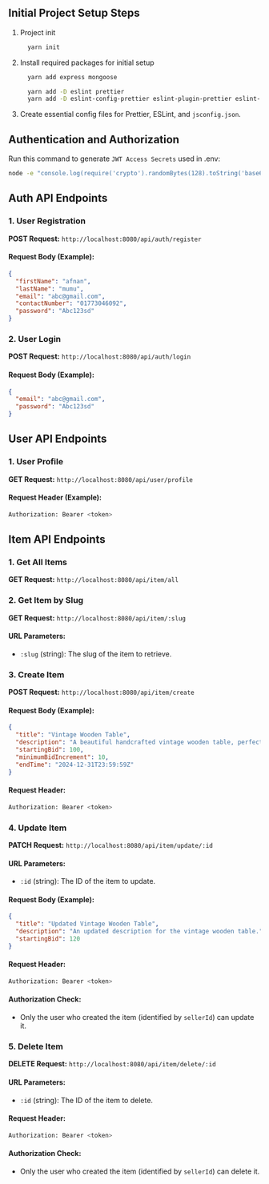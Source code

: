 ## Initial Project Setup Steps

1. Project init

   ```bash
     yarn init
   ```

2. Install required packages for initial setup

   ```bash
     yarn add express mongoose

     yarn add -D eslint prettier
     yarn add -D eslint-config-prettier eslint-plugin-prettier eslint-plugin-import
   ```

3. Create essential config files for Prettier, ESLint, and `jsconfig.json`.

## Authentication and Authorization

Run this command to generate `JWT Access Secrets` used in .env:

```bash
node -e "console.log(require('crypto').randomBytes(128).toString('base64'));"
```

## Auth API Endpoints

### 1. **User Registration**

**POST Request:**
`http://localhost:8080/api/auth/register`

#### Request Body (Example):

```json
{
  "firstName": "afnan",
  "lastName": "mumu",
  "email": "abc@gmail.com",
  "contactNumber": "01773046092",
  "password": "Abc123sd"
}
```

### 2. **User Login**

**POST Request:**
`http://localhost:8080/api/auth/login`

#### Request Body (Example):

```json
{
  "email": "abc@gmail.com",
  "password": "Abc123sd"
}
```

## User API Endpoints

### 1. **User Profile**

**GET Request:**
`http://localhost:8080/api/user/profile`

#### Request Header (Example):

```bash
Authorization: Bearer <token>
```

## Item API Endpoints

### 1. **Get All Items**

**GET Request:**
`http://localhost:8080/api/item/all`

### 2. **Get Item by Slug**

**GET Request:**
`http://localhost:8080/api/item/:slug`

#### URL Parameters:

- `:slug` (string): The slug of the item to retrieve.

### 3. **Create Item**

**POST Request:**
`http://localhost:8080/api/item/create`

#### Request Body (Example):

```json
{
  "title": "Vintage Wooden Table",
  "description": "A beautiful handcrafted vintage wooden table, perfect for your living room or study.",
  "startingBid": 100,
  "minimumBidIncrement": 10,
  "endTime": "2024-12-31T23:59:59Z"
}
```

#### Request Header:

```bash
Authorization: Bearer <token>
```

### 4. **Update Item**

**PATCH Request:**
`http://localhost:8080/api/item/update/:id`

#### URL Parameters:

- `:id` (string): The ID of the item to update.

#### Request Body (Example):

```json
{
  "title": "Updated Vintage Wooden Table",
  "description": "An updated description for the vintage wooden table.",
  "startingBid": 120
}
```

#### Request Header:

```bash
Authorization: Bearer <token>
```

#### Authorization Check:

- Only the user who created the item (identified by `sellerId`) can update it.

### 5. **Delete Item**

**DELETE Request:**
`http://localhost:8080/api/item/delete/:id`

#### URL Parameters:

- `:id` (string): The ID of the item to delete.

#### Request Header:

```bash
Authorization: Bearer <token>
```

#### Authorization Check:

- Only the user who created the item (identified by `sellerId`) can delete it.
